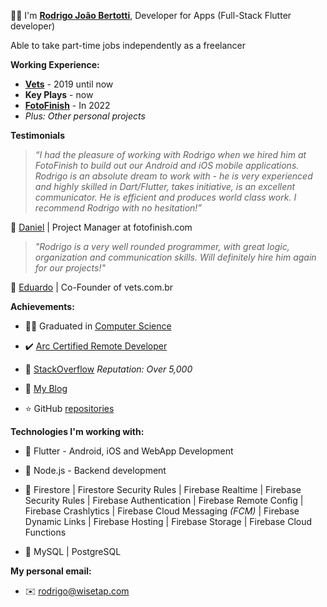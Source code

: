 :raising_hand_man: I'm **[Rodrigo João Bertotti](https://wisetap.com/en)**, Developer for Apps (Full-Stack Flutter developer)

Able to take part-time jobs independently as a freelancer

**Working Experience:**
- **[Vets](https://vets.com.br)** - 2019 until now
- **Key Plays** - now
- **[FotoFinish](https://www.fotofinish.com)** - In 2022
- _Plus: Other personal projects_

**Testimonials**

> _“I had the pleasure of working with Rodrigo when we hired him at FotoFinish to build out our Android and iOS mobile applications. Rodrigo is an absolute dream to work with - he is very experienced and highly skilled in Dart/Flutter, takes initiative, is an excellent communicator. He is efficient and produces world class work. I recommend Rodrigo with no hesitation!”_

:small_blue_diamond:	[Daniel](https://www.upwork.com/freelancers/~01b0a09c2144c05b24) | Project Manager at fotofinish.com 

> _"Rodrigo is a very well rounded programmer, with great logic, organization and communication skills. Will definitely hire him again for our projects!"_

:small_blue_diamond:	[Eduardo](https://www.upwork.com/freelancers/~01b0a09c2144c05b24) | Co-Founder of vets.com.br 

**Achievements:**

- :man_student:	Graduated in [Computer Science](https://wisetap.com/img/home/diploma.jpg)

- :heavy_check_mark: [Arc Certified Remote Developer](https://arc.dev/@rodrigobertotti)

- :large_orange_diamond: [StackOverflow](https://stackoverflow.com/users/4508758) _Reputation: Over 5,000_

- :orange_book: [My Blog](https://wisetap.com/en/blog)

- :star: GitHub [repositories](https://github.com/RodrigoBertotti?tab=repositories&q=&type=&language=&sort=stargazers) 

**Technologies I'm working with:**

- :large_blue_diamond: Flutter - Android, iOS and WebApp Development
  
- :large_blue_diamond: Node.js - Backend development
  
- :large_blue_diamond: Firestore | Firestore Security Rules | Firebase Realtime | Firebase Security Rules | Firebase Authentication | Firebase Remote Config | Firebase Crashlytics | Firebase Cloud Messaging _(FCM)_ | Firebase Dynamic Links | Firebase Hosting | Firebase Storage | Firebase Cloud Functions
  
- :large_blue_diamond: MySQL | PostgreSQL

<!-- - :man_technologist: [My GitHub Projects](https://github.com/WiseTap) -->

**My personal email:**

- :envelope: rodrigo@wisetap.com
